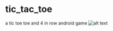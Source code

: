 # tic_tac_toe
a tic toe toe and 4 in row android game
![alt text](https://github.com/AbbasAsadi/tic_tac_toe/blob/master/screenshot/Screenshot_1.jpg)

